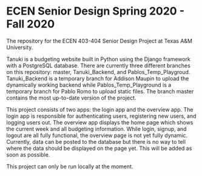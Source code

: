 # ECEN Senior Design Spring 2020 - Fall 2020
The repository for the ECEN 403-404 Senior Design Project at Texas A&amp;M University.

Tanuki is a budgeting website built in Python using the Django framework with a PostgreSQL database. There are currently three different branches on this repository: master, Tanuki_Backend, and Pablos_Temp_Playgroud. Tanuki_Backend is a temporary branch for Addison Maupin to upload the dynamically working backend while Pablos_Temp_Playground is a temporary branch for Pablo Romo to upload static files. The branch master contains the most up-to-date version of the project.

This project consists of two apps: the login app and the overview app. The login app is responsible for authenticating users, registering new users, and logging users out. The overview app displays the home page which shows the current week and all budgeting information. While login, signup, and logout are all fully functional, the overview page is not yet fully dynamic. Currently, data can be posted to the database but there is no way to tell where the data should be displayed on the page yet. This will be added as soon as possible. 

This project can only be run locally at the moment.
